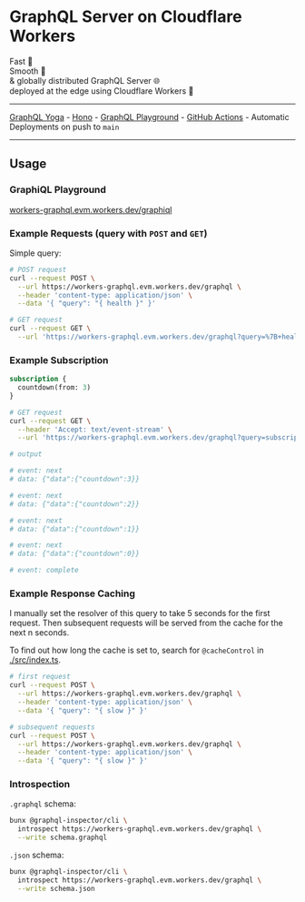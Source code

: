 # GraphQL Server on Cloudflare Workers

Fast 💨<br />
Smooth 🧈<br />
& globally distributed GraphQL Server 🌐<br />
deployed at the edge using Cloudflare Workers 🔶
___
[GraphQL Yoga](https://the-guild.dev/graphql/yoga-server/docs) - [Hono](https://hono.dev) - [GraphQL Playground](https://github.com/graphql/graphiql) - [GitHub Actions](https://github.com/features/actions) - Automatic Deployments on push to `main`
___

## Usage

### GraphiQL Playground

[workers-graphql.evm.workers.dev/graphiql](https://workers-graphql.evm.workers.dev/graphql)

### Example Requests (query with `POST` and `GET`)

Simple query:

```bash
# POST request
curl --request POST \
  --url https://workers-graphql.evm.workers.dev/graphql \
  --header 'content-type: application/json' \
  --data '{ "query": "{ health }" }'
```

```bash
# GET request
curl --request GET \
  --url 'https://workers-graphql.evm.workers.dev/graphql?query=%7B+health+%7D'
```

### Example Subscription

```graphql
subscription {
  countdown(from: 3)
}
```

```bash
# GET request
curl --request GET \
  --header 'Accept: text/event-stream' \
  --url 'https://workers-graphql.evm.workers.dev/graphql?query=subscription%7Bcountdown%28from%3A3%29%7D'

# output

# event: next
# data: {"data":{"countdown":3}}

# event: next
# data: {"data":{"countdown":2}}

# event: next
# data: {"data":{"countdown":1}}

# event: next
# data: {"data":{"countdown":0}}

# event: complete
```

### Example Response Caching

I manually set the resolver of this query to take 5 seconds for the first request.
Then subsequent requests will be served from the cache for the next n seconds.

To find out how long the cache is set to, search for `@cacheControl` in [./src/index.ts](./src//index.ts).

```bash
# first request
curl --request POST \
  --url https://workers-graphql.evm.workers.dev/graphql \
  --header 'content-type: application/json' \
  --data '{ "query": "{ slow }" }'
```

```bash
# subsequent requests
curl --request POST \
  --url https://workers-graphql.evm.workers.dev/graphql \
  --header 'content-type: application/json' \
  --data '{ "query": "{ slow }" }'
```

### Introspection

`.graphql` schema:

```sh
bunx @graphql-inspector/cli \
  introspect https://workers-graphql.evm.workers.dev/graphql \
  --write schema.graphql
```

`.json` schema:

```sh
bunx @graphql-inspector/cli \
  introspect https://workers-graphql.evm.workers.dev/graphql \
  --write schema.json
```
